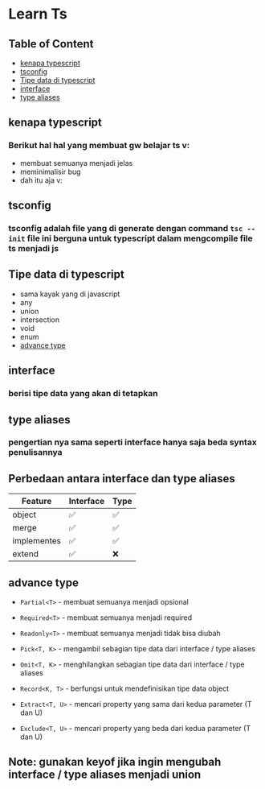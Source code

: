 # Learn Ts

## Table of Content
* [kenapa typescript](#kenapa-typescript)
* [tsconfig](#tsconfig)
* [Tipe data di typescript](#Tipe-data-di-typescript)
* [interface](#interface)
* [type aliases](#type-aliases)

## kenapa typescript
### Berikut hal hal yang membuat gw belajar ts v:
- membuat semuanya menjadi jelas
- meminimalisir bug
- dah itu aja v:

## tsconfig
### tsconfig adalah file yang di generate dengan command `tsc --init` file ini berguna untuk typescript dalam mengcompile file ts menjadi js

## Tipe data di typescript
- sama kayak yang di javascript
- any
- union
- intersection
- void
- enum
- [advance type](#advance-type)

## interface
### berisi tipe data yang akan di tetapkan

## type aliases
### pengertian nya sama seperti interface hanya saja beda syntax penulisannya

## Perbedaan antara interface dan type aliases
| Feature              | Interface | Type |
| -------------------- | --------- | ---- |
| object               | ✅         | ✅    |
| merge                | ✅         | ✅    |
| implementes          | ✅         | ✅    |
| extend               | ✅         | ❌    |

## advance type
- `Partial<T>` - membuat semuanya menjadi opsional

- `Required<T>` - membuat semuanya menjadi required

- `Readonly<T>` - membuat semuanya menjadi tidak bisa diubah

- `Pick<T, K>` - mengambil sebagian tipe data dari interface / type aliases

- `Omit<T, K>` - menghilangkan sebagian tipe data dari interface / type aliases

- `Record<K, T>` - berfungsi untuk mendefinisikan tipe data object

- `Extract<T, U>` - mencari property yang sama dari kedua parameter (T dan U)

- `Exclude<T, U>` - mencari property yang beda dari kedua parameter (T dan U)

## Note: gunakan keyof jika ingin mengubah interface / type aliases menjadi union